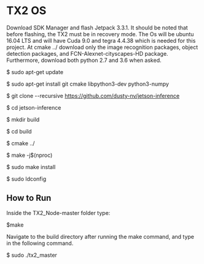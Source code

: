 # TX2 OS
Download SDK Manager and flash Jetpack 3.3.1. It should be noted that before flashing, the TX2 must be in recovery mode.
The Os will be ubuntu 16.04 LTS and will have Cuda 9.0 and tegra 4.4.38 which is needed for this project.
At cmake ../ download only the image recognition packages, object detection packages, and FCN-Alexnet-cityscapes-HD package. Furthermore, download both python 2.7 and 3.6 when asked.

  $ sudo apt-get update
  
  $ sudo apt-get install git cmake libpython3-dev python3-numpy
  
  $ git clone --recursive https://github.com/dusty-nv/jetson-inference
  
  $ cd jetson-inference
  
  $ mkdir build
  
  $ cd build
  
  $ cmake ../
  
  $ make -j$(nproc)
  
  $ sudo make install
  
  $ sudo ldconfig

## How to Run
Inside the TX2_Node-master folder type:

  $make
  
Navigate to the build directory after running the make command, and type in the following command.

 $ sudo ./tx2_master

